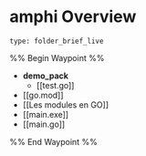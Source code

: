 # amphi Overview
 
```ccard
type: folder_brief_live
```
 
%% Begin Waypoint %%
- **demo_pack**
	- [[test.go]]
- [[go.mod]]
- [[Les modules en GO]]
- [[main.exe]]
- [[main.go]]

%% End Waypoint %%

